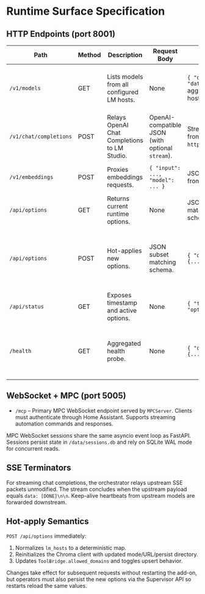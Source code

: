 # Runtime Surface Specification

## HTTP Endpoints (port 8001)

| Path | Method | Description | Request Body | Response | Notes |
| --- | --- | --- | --- | --- | --- |
| `/v1/models` | GET | Lists models from all configured LM hosts. | None | `{ "object": "list", "data": [...] }` aggregated from upstream hosts. | Returns 503 if HTTP client pool not ready. Upstream errors are logged with `lm_models_fail`. |
| `/v1/chat/completions` | POST | Relays OpenAI Chat Completions to LM Studio. | OpenAI-compatible JSON (with optional `stream`). | Streaming SSE response from LM Studio at `http://192.168.1.175:1234`. | Forwards raw `text/event-stream` packets exactly as received from LM Studio. |
| `/v1/embeddings` | POST | Proxies embeddings requests. | `{ "input": ..., "model": ... }` | JSON embedding payload from selected host. | Chooses host via `_route_for_model`; falls back to first host configured. |
| `/api/options` | GET | Returns current runtime options. | None | JSON options map matching Supervisor schema. | Used for diagnostics. |
| `/api/options` | POST | Hot-applies new options. | JSON subset matching schema. | `{ "ok": true, "applied": {...} }` | Updates LM host map and reinitializes Chroma client in-place. Persist via Supervisor API for restart durability. |
| `/api/status` | GET | Exposes timestamp and active options. | None | `{ "ts": <unix>, "options": {...} }` | Internal status view. |
| `/health` | GET | Aggregated health probe. | None | `{ "ok": true, "lm_hosts": {...}, "chroma": {...} }` | Fan-out to all LM hosts plus Chroma `.health()`. Returns 503 when HTTP client pool not ready. |

## WebSocket + MPC (port 5005)

* `/mcp` – Primary MPC WebSocket endpoint served by `MPCServer`. Clients must authenticate through Home Assistant. Supports streaming automation commands and responses.

MPC WebSocket sessions share the same asyncio event loop as FastAPI. Sessions persist state in `/data/sessions.db` and rely on SQLite WAL mode for concurrent reads.

## SSE Terminators

For streaming chat completions, the orchestrator relays upstream SSE packets unmodified. The stream concludes when the upstream payload equals `data: [DONE]\n\n`. Keep-alive heartbeats from upstream models are forwarded downstream.

## Hot-apply Semantics

`POST /api/options` immediately:
1. Normalizes `lm_hosts` to a deterministic map.
2. Reinitializes the Chroma client with updated mode/URL/persist directory.
3. Updates `ToolBridge.allowed_domains` and toggles upsert behavior.

Changes take effect for subsequent requests without restarting the add-on, but operators must also persist the new options via the Supervisor API so restarts reload the same values.
